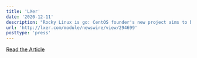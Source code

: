 ```yaml
---
title: 'LXer'
date: '2020-12-11'
description: "Rocky Linux is go: CentOS founder's new project aims to be 100% compatible with Red Hat Enterprise Linux"
url: 'http://lxer.com/module/newswire/view/294699'
posttype: 'press'
---
```

[Read the Article](http://lxer.com/module/newswire/view/294699)